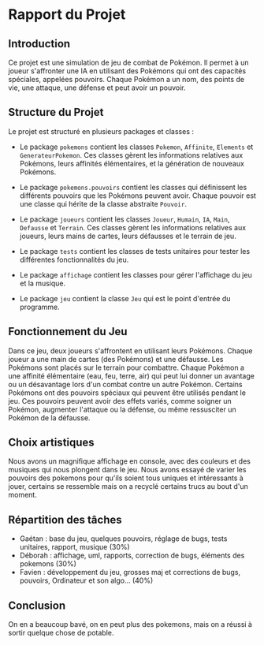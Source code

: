 # Rapport du Projet

## Introduction
Ce projet est une simulation de jeu de combat de Pokémon. Il permet à un joueur s'affronter une IA en utilisant des Pokémons qui ont des capacités spéciales, appelées pouvoirs. 
Chaque Pokémon a un nom, des points de vie, une attaque, une défense et peut avoir un pouvoir.

## Structure du Projet
Le projet est structuré en plusieurs packages et classes :

- Le package `pokemons` contient les classes `Pokemon`, `Affinite`, `Elements` et `GenerateurPokemon`. Ces classes gèrent les informations relatives aux Pokémons, leurs affinités élémentaires, et la génération de nouveaux Pokémons.

- Le package `pokemons.pouvoirs` contient les classes qui définissent les différents pouvoirs que les Pokémons peuvent avoir. Chaque pouvoir est une classe qui hérite de la classe abstraite `Pouvoir`.

- Le package `joueurs` contient les classes `Joueur`, `Humain`, `IA`, `Main`, `Defausse` et `Terrain`. Ces classes gèrent les informations relatives aux joueurs, leurs mains de cartes, leurs défausses et le terrain de jeu.

- Le package `tests` contient les classes de tests unitaires pour tester les différentes fonctionnalités du jeu.

- Le package `affichage` contient les classes pour gérer l'affichage du jeu et la musique.

- Le package `jeu` contient la classe `Jeu` qui est le point d'entrée du programme.

## Fonctionnement du Jeu
Dans ce jeu, deux joueurs s'affrontent en utilisant leurs Pokémons. Chaque joueur a une main de cartes (des Pokémons) et une défausse. 
Les Pokémons sont placés sur le terrain pour combattre. Chaque Pokémon a une affinité élémentaire (eau, feu, terre, air) qui peut lui donner un avantage ou un désavantage lors d'un combat contre un autre Pokémon. 
Certains Pokémons ont des pouvoirs spéciaux qui peuvent être utilisés pendant le jeu. 
Ces pouvoirs peuvent avoir des effets variés, comme soigner un Pokémon, augmenter l'attaque ou la défense, ou même ressusciter un Pokémon de la défausse.

## Choix artistiques
Nous avons un magnifique affichage en console, avec des couleurs et des musiques qui nous plongent dans le jeu.
Nous avons essayé de varier les pouvoirs des pokemons pour qu'ils soient tous uniques et intéressants à jouer, certains se ressemble mais on a recyclé certains trucs au bout d'un moment.

## Répartition des tâches
- Gaétan : base du jeu, quelques pouvoirs, réglage de bugs, tests unitaires, rapport, musique (30%)
- Déborah : affichage, uml, rapports, correction de bugs, éléments des pokemons (30%)
- Favien : développement du jeu, grosses maj et corrections de bugs, pouvoirs, Ordinateur et son algo... (40%)

## Conclusion
On en a beaucoup bavé, on en peut plus des pokemons, mais on a réussi à sortir quelque chose de potable.